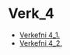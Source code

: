 # Verk_4
* [Verkefni 4_1.](Verkefni-4-nemendur/index.html)
* [Verkefni 4_2.](Verkefni-4-nemendur/verkefni53.html)
